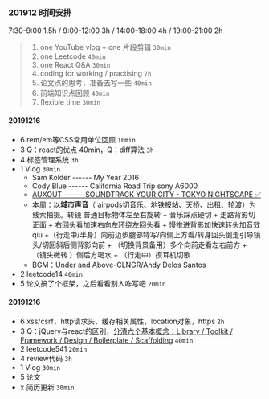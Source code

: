 ### 201912 时间安排

7:30-9:00 1.5h / 9:00-12:00 3h / 14:00-18:00 4h / 19:00-21:00 2h

> 1. one YouTube vlog + one 片段剪辑  `30min`
> 2. one Leetcode  `40min`
> 3. one React Q&A  `30min`
> 4. coding for working / practising  `7h`
> 5. 论文点的思考，准备去写一些  `40min`
> 6. 前端知识点回顾  `40min`
> 7. flexible time  `30min`

#### 20191216

* 6 rem/em等CSS常用单位回顾 `10min`
* 3 Q：react的优点 40min，Q：diff算法 `3h`
* 4 标签管理系统 `3h`
* 1 Vlog `30min`
  * Sam Kolder ------ My Year 2016  
  *  Cody Blue ------ California Road Trip sony A6000
  *  [AUXOUT ------ SOUNDTRACK YOUR CITY - TOKYO NIGHTSCAPE ✅](https://www.bilibili.com/video/av78287958?from=search&seid=15727073612362591139)
  * 本周：以**城市声音**（ airpods切音乐、地铁报站、天桥、出租、轮渡）为线索拍摄。转镜 普通目标物体左至右旋转 + 音乐踩点硬切 + 走路背影切正面 + 右回头看加速右向左环绕左回头看 + 慢推进背影加快速转头加音效qiu +（行走中/半身）向前迈步腿部特写/向侧上方看/转身回头倒走引导镜头/切回斜后侧背影向前 + （切换背景备用）多个向前走看左右前方 + （镜头微转 ）侧后方喝水 + （行走中）摸耳机切歌
  * BGM：Under and Above-CLNGR/Andy Delos Santos
* 2 leetcode14 `40min`
* 5 论文搞了个框架，之后看看别人咋写吧 `20min`

#### 20191216

* 6 xss/csrf，http请求头、缓存相关属性，location对象，https `2h`
* 3 Q：jQuery与react的区别，[分清六个基本概念：Library / Toolkit / Framework / Design / Boilerplate / Scaffolding](https://www.zhihu.com/question/304757674/answer/546374749) `40min`
* 2 leetcode541 `20min`
* 4 review代码 `3h`
* 1 Vlog `30min`
* 5 论文
* x 简历更新 `30min`

